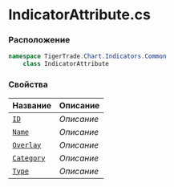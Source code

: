 
# IndicatorAttribute.cs
### Расположение
```csharp
namespace TigerTrade.Chart.Indicators.Common  
    class IndicatorAttribute
```

### Свойства
| Название | Описание |
| --- | --- |
| [`ID`](./Свойства/ID.md) | *Описание* |
| [`Name`](./Свойства/Name.md) | *Описание* |
| [`Overlay`](./Свойства/Overlay.md) | *Описание* |
| [`Category`](./Свойства/Category.md) | *Описание* |
| [`Type`](./Свойства/Type.md) | *Описание* |

